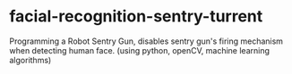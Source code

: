 # facial-recognition-sentry-turrent
Programming a Robot Sentry Gun, disables sentry gun's firing mechanism when detecting human face. (using python, openCV, machine learning algorithms)

